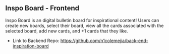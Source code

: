 ## Inspo Board - Frontend

Inspo Board is an digital bulletin board for inspirational content! Users can create new boards, select their board, view all the cards associated with the selected board, add new cards, and +1 cards that they like.

- Link to Backend Repo: https://github.com/n1colemejia/back-end-inspiration-board

<img width="auto" alt="" src="https://github.com/n1colemejia/inspo-board/assets/100858764/0a89ba77-566c-460b-8161-29d848af5b18">
